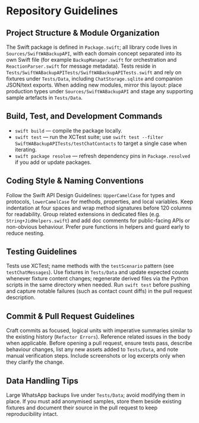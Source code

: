 # Repository Guidelines

## Project Structure & Module Organization
The Swift package is defined in `Package.swift`; all library code lives in `Sources/SwiftWABackupAPI`, with each domain concept separated into its own Swift file (for example `BackupManager.swift` for orchestration and `ReactionParser.swift` for message metadata). Tests reside in `Tests/SwiftWABackupAPITests/SwiftWABackupAPITests.swift` and rely on fixtures under `Tests/Data`, including `ChatStorage.sqlite` and companion JSON/text exports. When adding new modules, mirror this layout: place production types under `Sources/SwiftWABackupAPI` and stage any supporting sample artefacts in `Tests/Data`.

## Build, Test, and Development Commands
- `swift build` — compile the package locally.
- `swift test` — run the XCTest suite; use `swift test --filter SwiftWABackupAPITests/testChatContacts` to target a single case when iterating.
- `swift package resolve` — refresh dependency pins in `Package.resolved` if you add or update packages.

## Coding Style & Naming Conventions
Follow the Swift API Design Guidelines: `UpperCamelCase` for types and protocols, `lowerCamelCase` for methods, properties, and local variables. Keep indentation at four spaces and wrap method signatures before 120 columns for readability. Group related extensions in dedicated files (e.g. `String+JidHelpers.swift`) and add doc comments for public-facing APIs or non-obvious behaviour. Prefer pure functions in helpers and guard early to reduce nesting.

## Testing Guidelines
Tests use XCTest; name methods with the `testScenario` pattern (see `testChatMessages`). Use fixtures in `Tests/Data` and update expected counts whenever fixture content changes; regenerate derived files via the Python scripts in the same directory when needed. Run `swift test` before pushing and capture notable failures (such as contact count diffs) in the pull request description.

## Commit & Pull Request Guidelines
Craft commits as focused, logical units with imperative summaries similar to the existing history (`Refactor Errors`). Reference related issues in the body when applicable. Before opening a pull request, ensure tests pass, describe behaviour changes, list any new assets added to `Tests/Data`, and note manual verification steps. Include screenshots or log excerpts only when they clarify the change.

## Data Handling Tips
Large WhatsApp backups live under `Tests/Data`; avoid modifying them in place. If you must add anonymised samples, store them beside existing fixtures and document their source in the pull request to keep reproducibility intact.
